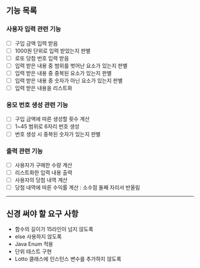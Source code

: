 ## 기능 목록
### 사용자 입력 관련 기능
- [ ] 구입 금액 입력 받음
- [ ] 1000원 단위로 입력 받았는지 판별
- [ ] 로또 당첨 번호 입력 받음
- [ ] 입력 받은 내용 중 범위를 벗어난 요소가 있는지 판별
- [ ] 입력 받은 내용 중 중복된 요소가 있는지 판별
- [ ] 입력 받은 내용 중 숫자가 아닌 요소가 있는지 판별
- [ ] 입력 받은 내용을 리스트화
### 응모 번호 생성 관련 기능
- [ ] 구입 금액에 따른 생성할 횟수 계산
- [ ] 1~45 범위로 6자리 번호 생성
- [ ] 번호 생성 시 중복된 숫자가 있는지 판별
### 출력 관련 기능
- [ ] 사용자가 구매한 수량 계산
- [ ] 리스트화한 입력 내용 출력
- [ ] 사용자의 당첨 내역 계산
- [ ] 당첨 내역에 따른 수익률 계산 : 소수점 둘째 자리서 반올림

---

## 신경 써야 할 요구 사항
- 함수의 길이가 15라인이 넘지 않도록
- else 사용하지 않도록
- Java Enum 적용
- 단위 테스트 구현
- Lotto 클래스에 인스턴스 변수를 추가하지 않도록